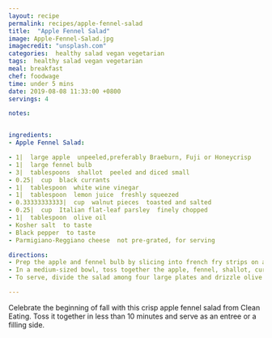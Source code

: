 ```yaml
---
layout: recipe
permalink: recipes/apple-fennel-salad
title:  "Apple Fennel Salad"
image: Apple-Fennel-Salad.jpg
imagecredit: "unsplash.com"
categories:  healthy salad vegan vegetarian
tags:  healthy salad vegan vegetarian
meal: breakfast
chef: foodwage
time: under 5 mins
date: 2019-08-08 11:33:00 +0800
servings: 4

notes:


ingredients:
- Apple Fennel Salad:

- 1|  large apple  unpeeled,preferably Braeburn, Fuji or Honeycrisp
- 1|  large fennel bulb
- 3|  tablespoons  shallot  peeled and diced small
- 0.25|  cup  black currants
- 1|  tablespoon  white wine vinegar
- 1|  tablespoon  lemon juice  freshly squeezed
- 0.33333333333|  cup  walnut pieces  toasted and salted
- 0.25|  cup  Italian flat-leaf parsley  finely chopped
- 1|  tablespoon  olive oil
- Kosher salt  to taste
- Black pepper  to taste
- Parmigiano-Reggiano cheese  not pre-grated, for serving

directions:
- Prep the apple and fennel bulb by slicing into french fry strips on a mandoline. You’ll need approximately two cups of each.
- In a medium-sized bowl, toss together the apple, fennel, shallot, currants, vinegar, lemon juice, walnuts and parsley. Drizzle in olive oil and gently fold to combine. Season with salt and pepper to taste.
- To serve, divide the salad among four large plates and drizzle olive oil over each salad. Lastly, use a vegetable peeler to top each serving with Parmigiano-Reggiano shavings.

---
```


Celebrate the beginning of fall with this crisp apple fennel salad from Clean Eating. Toss it together in less than 10 minutes and serve as an entree or a filling side.